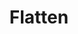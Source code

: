 ---
title: Flatten
slug: flatten
github_link: https://github.com/dim0627/flatten
demo_preview: http://yet.unresolved.xyz/
demo_screenshot: 
description: flatten is a flat and simple theme for Octopress
---